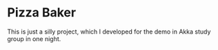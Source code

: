 # Pizza Baker

This is just a silly project, which I developed for the demo in Akka study group in one night.
